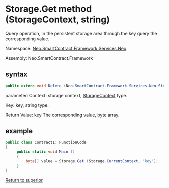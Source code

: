 # Storage.Get method (StorageContext, string)

Query operation, in the persistent storage area through the key query the corresponding value.

Namespace: [Neo.SmartContract.Framework.Services.Neo](../../neo.md)

Assembly: Neo.SmartContract.Framework

## syntax

```c#
public extern void Delete (Neo.SmartContract.Framework.Services.Neo.StorageContext context, string key)
```

parameter:
Context: storage context, [StorageContext](../StorageContex.md) type.

Key: key, string type.

Return Value: key The corresponding value, byte array.

## example

```c#
public class Contract1: FunctionCode
{
     public static void Main ()
     {
         byte[] value = Storage.Get (Storage.CurrentContext, "key");
     }
}
```



[Return to superior](../Storage.md)
